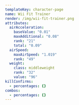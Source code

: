 ```yaml
---
templateKey: character-page
name: Wii Fit Trainer
render: /img/wii-fit-trainer.png
attributes:
  airAcceleration:
    baseValue: "0.01"
    maxAdditional: "0.08"
    rank: "21"
    total: "0.09"
  airSpeed:
    maxAirSpeed: "1.019"
    rank: "49"
  weight:
    class: middleweight
    rank: "32"
    value: "96"
killConfirms:
  - percentages: {}
combos:
  - percentages: {}
---
```

